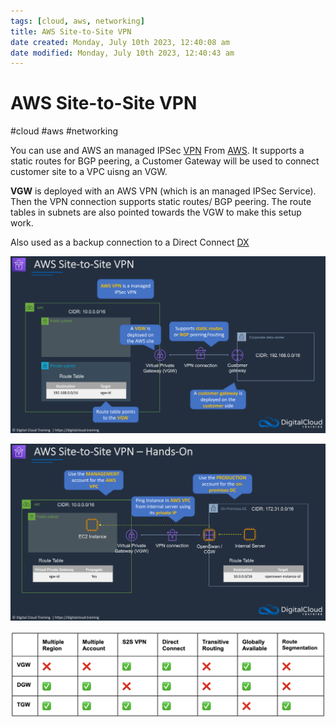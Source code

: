 ```yaml
---
tags: [cloud, aws, networking]
title: AWS Site-to-Site VPN
date created: Monday, July 10th 2023, 12:40:08 am
date modified: Monday, July 10th 2023, 12:40:43 am
---
```

# AWS Site-to-Site VPN
#cloud #aws #networking 


You can use and AWS an managed IPSec [VPN](VPN) From [AWS](Cloud%20Computing/AWS/AWS.md). It supports a static routes for BGP peering, a Customer Gateway will be used to connect customer site to a VPC uisng an VGW.


**VGW** is deployed with an AWS VPN (which is an managed IPSec Service). Then the VPN connection supports static routes/ BGP peering. The route tables in subnets are also pointed towards the VGW to make this setup work.

Also used as a backup connection to a Direct Connect [DX](Cloud%20Computing/AWS/Networking/DX.md) 

![](Attachments/Pasted%20image%2020230311181627.png)


![](Attachments/Pasted%20image%2020230311212527.png)

![](Attachments/Pasted%20image%2020230311182956.png)